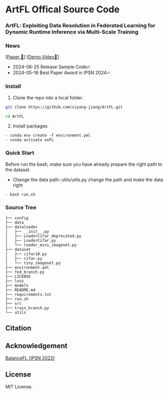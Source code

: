 # ArtFL Offical Source Code

### ArtFL: Exploiting Data Resolution in Federated Learning for Dynamic Runtime Inference via Multi-Scale Training


### News
[[Paper 🤗](http://syjiang.com/wp-content/uploads/2024/06/IPSN24_Arxiv.pdf)] [[Demo Video🤗](https://youtu.be/eeK6yRVEG3U)] 
- 2024-06-25 Release Sample Code🔥
- 2024-05-16 Best Paper Award in IPSN 2024🔥



### Install
1. Clone the repo into a local folder.
```bash
git clone https://github.com/siyang-jiang/ArtFL.git

cd ArtFL
```


2. Install packages.
```
- conda env create -f environment.yml
- conda activate exFL
```

### Quick Start
Before run the bash, make sure you have already prepare the right path to the dataset.
- Change the data path: utils/utils.py change the path and make the data right

```
- bash run.sh
```


### Source Tree
```
├── config
├── data
├── dataloader
│   ├── __init__.py
│   ├── LoaderCifar_deprecated.py
│   ├── LoaderCifar.py
│   └── loader_mini_imagenet.py
├── dataset
│   ├── cifar10.py
│   ├── cifar.py
│   └── tiny_imagenet.py
├── environment.yml
├── fed_branch.py
├── LICENSE
├── loss
├── models
├── README.md
├── requirements.txt
├── run.sh
├── src
├── train_branch.py
└── utils
```

## Citation

## Acknowledgement
[BalanceFL (IPSN 2022)](https://github.com/sxontheway/BalanceFL)

## License
MIT License.
